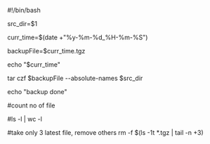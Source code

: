 #!/bin/bash

src_dir=$1

curr_time=$(date +"%y-%m-%d_%H-%m-%S")

backupFile=$curr_time.tgz

echo "$curr_time"

tar czf $backupFile --absolute-names $src_dir

echo "backup done"

#count no of file

#ls -l | wc -l

#take only 3 latest file, remove others
rm -f $(ls -1t *.tgz | tail -n +3)
